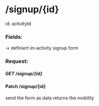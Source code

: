 # /signup/{id}
id: activityId 

### Fields:
-> definiert im activity signup form


### Request:
##### GET /signup/{id}

#### Patch /signup/{id}
send the form as data
returns the mobility